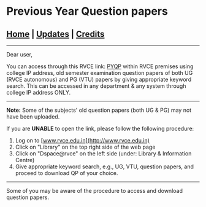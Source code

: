 # Previous Year Question papers

## [Home](../main/index.md) | [Updates](../main/updates.md) | [Credits](../main/credits.md)

---

Dear user,

You can access through this RVCE link: [PYQP](http://172.16.44.10:8080/jspui/) within RVCE premises using college IP address, old semester examination question papers of both UG (RVCE autonomous) and PG (VTU) papers by giving appropriate keyword search. This can be accessed in any department & any system through college IP address ONLY.

---

**Note:** Some of the subjects' old question papers (both UG & PG) may not have been uploaded.

If you are **UNABLE** to open the link, please follow the following procedure:

1. Log on to [www.rvce.edu.in](http://www.rvce.edu.in)
2. Click on "Library" on the top right side of the web page
3. Click on "Dspace@rvce" on the left side (under: Library & Information Centre)
4. Give appropriate keyword search, e.g., UG, VTU, question papers, and proceed to download QP of your choice.

---

Some of you may be aware of the procedure to access and download question papers.
